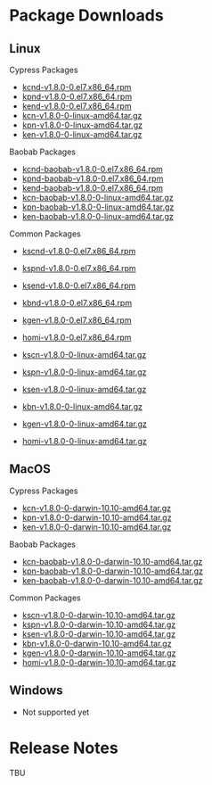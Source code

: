 # Package Downloads <a id="package-downloads"></a>

## Linux <a id="linux"></a>

Cypress Packages
- [kcnd-v1.8.0-0.el7.x86_64.rpm](https://packages.klaytn.net/klaytn/v1.8.0/kcnd-v1.8.0-0.el7.x86_64.rpm)
- [kpnd-v1.8.0-0.el7.x86_64.rpm](https://packages.klaytn.net/klaytn/v1.8.0/kpnd-v1.8.0-0.el7.x86_64.rpm)
- [kend-v1.8.0-0.el7.x86_64.rpm](https://packages.klaytn.net/klaytn/v1.8.0/kend-v1.8.0-0.el7.x86_64.rpm)
- [kcn-v1.8.0-0-linux-amd64.tar.gz](https://packages.klaytn.net/klaytn/v1.8.0/kcn-v1.8.0-0-linux-amd64.tar.gz)
- [kpn-v1.8.0-0-linux-amd64.tar.gz](https://packages.klaytn.net/klaytn/v1.8.0/kpn-v1.8.0-0-linux-amd64.tar.gz)
- [ken-v1.8.0-0-linux-amd64.tar.gz](https://packages.klaytn.net/klaytn/v1.8.0/ken-v1.8.0-0-linux-amd64.tar.gz)

Baobab Packages
- [kcnd-baobab-v1.8.0-0.el7.x86_64.rpm](https://packages.klaytn.net/klaytn/v1.8.0/kcnd-baobab-v1.8.0-0.el7.x86_64.rpm)
- [kpnd-baobab-v1.8.0-0.el7.x86_64.rpm](https://packages.klaytn.net/klaytn/v1.8.0/kpnd-baobab-v1.8.0-0.el7.x86_64.rpm)
- [kend-baobab-v1.8.0-0.el7.x86_64.rpm](https://packages.klaytn.net/klaytn/v1.8.0/kend-baobab-v1.8.0-0.el7.x86_64.rpm)
- [kcn-baobab-v1.8.0-0-linux-amd64.tar.gz](https://packages.klaytn.net/klaytn/v1.8.0/kcn-baobab-v1.8.0-0-linux-amd64.tar.gz)
- [kpn-baobab-v1.8.0-0-linux-amd64.tar.gz](https://packages.klaytn.net/klaytn/v1.8.0/kpn-baobab-v1.8.0-0-linux-amd64.tar.gz)
- [ken-baobab-v1.8.0-0-linux-amd64.tar.gz](https://packages.klaytn.net/klaytn/v1.8.0/ken-baobab-v1.8.0-0-linux-amd64.tar.gz)

Common Packages
- [kscnd-v1.8.0-0.el7.x86_64.rpm](https://packages.klaytn.net/klaytn/v1.8.0/kscnd-v1.8.0-0.el7.x86_64.rpm)
- [kspnd-v1.8.0-0.el7.x86_64.rpm](https://packages.klaytn.net/klaytn/v1.8.0/kspnd-v1.8.0-0.el7.x86_64.rpm)
- [ksend-v1.8.0-0.el7.x86_64.rpm](https://packages.klaytn.net/klaytn/v1.8.0/ksend-v1.8.0-0.el7.x86_64.rpm)
- [kbnd-v1.8.0-0.el7.x86_64.rpm](https://packages.klaytn.net/klaytn/v1.8.0/kbnd-v1.8.0-0.el7.x86_64.rpm)
- [kgen-v1.8.0-0.el7.x86_64.rpm](https://packages.klaytn.net/klaytn/v1.8.0/kgen-v1.8.0-0.el7.x86_64.rpm)
- [homi-v1.8.0-0.el7.x86_64.rpm](https://packages.klaytn.net/klaytn/v1.8.0/homi-v1.8.0-0.el7.x86_64.rpm)

- [kscn-v1.8.0-0-linux-amd64.tar.gz](https://packages.klaytn.net/klaytn/v1.8.0/kscn-v1.8.0-0-linux-amd64.tar.gz)
- [kspn-v1.8.0-0-linux-amd64.tar.gz](https://packages.klaytn.net/klaytn/v1.8.0/kspn-v1.8.0-0-linux-amd64.tar.gz)
- [ksen-v1.8.0-0-linux-amd64.tar.gz](https://packages.klaytn.net/klaytn/v1.8.0/ksen-v1.8.0-0-linux-amd64.tar.gz)
- [kbn-v1.8.0-0-linux-amd64.tar.gz](https://packages.klaytn.net/klaytn/v1.8.0/kbn-v1.8.0-0-linux-amd64.tar.gz)
- [kgen-v1.8.0-0-linux-amd64.tar.gz](https://packages.klaytn.net/klaytn/v1.8.0/kgen-v1.8.0-0-linux-amd64.tar.gz)
- [homi-v1.8.0-0-linux-amd64.tar.gz](https://packages.klaytn.net/klaytn/v1.8.0/homi-v1.8.0-0-linux-amd64.tar.gz)


## MacOS <a id="macos"></a>

Cypress Packages
- [kcn-v1.8.0-0-darwin-10.10-amd64.tar.gz](https://packages.klaytn.net/klaytn/v1.8.0/kcn-v1.8.0-0-darwin-10.10-amd64.tar.gz)
- [kpn-v1.8.0-0-darwin-10.10-amd64.tar.gz](https://packages.klaytn.net/klaytn/v1.8.0/kpn-v1.8.0-0-darwin-10.10-amd64.tar.gz)
- [ken-v1.8.0-0-darwin-10.10-amd64.tar.gz](https://packages.klaytn.net/klaytn/v1.8.0/ken-v1.8.0-0-darwin-10.10-amd64.tar.gz)

Baobab Packages
- [kcn-baobab-v1.8.0-0-darwin-10.10-amd64.tar.gz](https://packages.klaytn.net/klaytn/v1.8.0/kcn-baobab-v1.8.0-0-darwin-10.10-amd64.tar.gz)
- [kpn-baobab-v1.8.0-0-darwin-10.10-amd64.tar.gz](https://packages.klaytn.net/klaytn/v1.8.0/kpn-baobab-v1.8.0-0-darwin-10.10-amd64.tar.gz)
- [ken-baobab-v1.8.0-0-darwin-10.10-amd64.tar.gz](https://packages.klaytn.net/klaytn/v1.8.0/ken-baobab-v1.8.0-0-darwin-10.10-amd64.tar.gz)

Common Packages
- [kscn-v1.8.0-0-darwin-10.10-amd64.tar.gz](https://packages.klaytn.net/klaytn/v1.8.0/kscn-v1.8.0-0-darwin-10.10-amd64.tar.gz)
- [kspn-v1.8.0-0-darwin-10.10-amd64.tar.gz](https://packages.klaytn.net/klaytn/v1.8.0/kspn-v1.8.0-0-darwin-10.10-amd64.tar.gz)
- [ksen-v1.8.0-0-darwin-10.10-amd64.tar.gz](https://packages.klaytn.net/klaytn/v1.8.0/ksen-v1.8.0-0-darwin-10.10-amd64.tar.gz)
- [kbn-v1.8.0-0-darwin-10.10-amd64.tar.gz](https://packages.klaytn.net/klaytn/v1.8.0/kbn-v1.8.0-0-darwin-10.10-amd64.tar.gz)
- [kgen-v1.8.0-0-darwin-10.10-amd64.tar.gz](https://packages.klaytn.net/klaytn/v1.8.0/kgen-v1.8.0-0-darwin-10.10-amd64.tar.gz)
- [homi-v1.8.0-0-darwin-10.10-amd64.tar.gz](https://packages.klaytn.net/klaytn/v1.8.0/homi-v1.8.0-0-darwin-10.10-amd64.tar.gz)

## Windows <a id="windows"></a>

- Not supported yet


# Release Notes <a id="release-notes"></a>

TBU